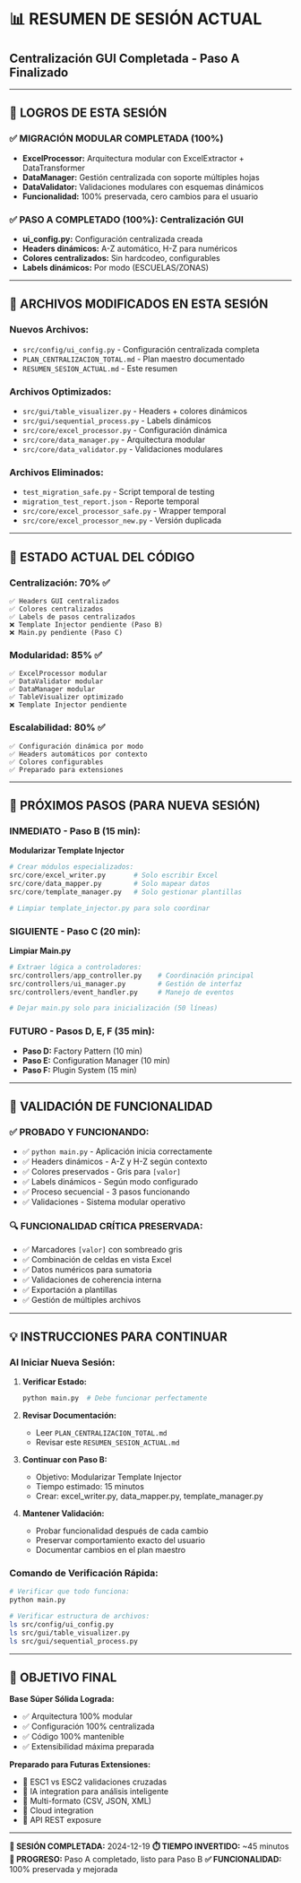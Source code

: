 # 📊 RESUMEN DE SESIÓN ACTUAL
## Centralización GUI Completada - Paso A Finalizado

---

## 🎉 LOGROS DE ESTA SESIÓN

### ✅ **MIGRACIÓN MODULAR COMPLETADA (100%)**
- **ExcelProcessor:** Arquitectura modular con ExcelExtractor + DataTransformer
- **DataManager:** Gestión centralizada con soporte múltiples hojas
- **DataValidator:** Validaciones modulares con esquemas dinámicos
- **Funcionalidad:** 100% preservada, cero cambios para el usuario

### ✅ **PASO A COMPLETADO (100%): Centralización GUI**
- **ui_config.py:** Configuración centralizada creada
- **Headers dinámicos:** A-Z automático, H-Z para numéricos
- **Colores centralizados:** Sin hardcodeo, configurables
- **Labels dinámicos:** Por modo (ESCUELAS/ZONAS)

---

## 🔧 ARCHIVOS MODIFICADOS EN ESTA SESIÓN

### **Nuevos Archivos:**
- `src/config/ui_config.py` - Configuración centralizada completa
- `PLAN_CENTRALIZACION_TOTAL.md` - Plan maestro documentado
- `RESUMEN_SESION_ACTUAL.md` - Este resumen

### **Archivos Optimizados:**
- `src/gui/table_visualizer.py` - Headers + colores dinámicos
- `src/gui/sequential_process.py` - Labels dinámicos
- `src/core/excel_processor.py` - Configuración dinámica
- `src/core/data_manager.py` - Arquitectura modular
- `src/core/data_validator.py` - Validaciones modulares

### **Archivos Eliminados:**
- `test_migration_safe.py` - Script temporal de testing
- `migration_test_report.json` - Reporte temporal
- `src/core/excel_processor_safe.py` - Wrapper temporal
- `src/core/excel_processor_new.py` - Versión duplicada

---

## 🎯 ESTADO ACTUAL DEL CÓDIGO

### **Centralización: 70% ✅**
```
✅ Headers GUI centralizados
✅ Colores centralizados  
✅ Labels de pasos centralizados
❌ Template Injector pendiente (Paso B)
❌ Main.py pendiente (Paso C)
```

### **Modularidad: 85% ✅**
```
✅ ExcelProcessor modular
✅ DataValidator modular
✅ DataManager modular
✅ TableVisualizer optimizado
❌ Template Injector pendiente
```

### **Escalabilidad: 80% ✅**
```
✅ Configuración dinámica por modo
✅ Headers automáticos por contexto
✅ Colores configurables
✅ Preparado para extensiones
```

---

## 🚀 PRÓXIMOS PASOS (PARA NUEVA SESIÓN)

### **INMEDIATO - Paso B (15 min):**
**Modularizar Template Injector**
```python
# Crear módulos especializados:
src/core/excel_writer.py       # Solo escribir Excel
src/core/data_mapper.py        # Solo mapear datos  
src/core/template_manager.py   # Solo gestionar plantillas

# Limpiar template_injector.py para solo coordinar
```

### **SIGUIENTE - Paso C (20 min):**
**Limpiar Main.py**
```python
# Extraer lógica a controladores:
src/controllers/app_controller.py    # Coordinación principal
src/controllers/ui_manager.py        # Gestión de interfaz
src/controllers/event_handler.py     # Manejo de eventos

# Dejar main.py solo para inicialización (50 líneas)
```

### **FUTURO - Pasos D, E, F (35 min):**
- **Paso D:** Factory Pattern (10 min)
- **Paso E:** Configuration Manager (10 min)  
- **Paso F:** Plugin System (15 min)

---

## 🧪 VALIDACIÓN DE FUNCIONALIDAD

### **✅ PROBADO Y FUNCIONANDO:**
- ✅ `python main.py` - Aplicación inicia correctamente
- ✅ Headers dinámicos - A-Z y H-Z según contexto
- ✅ Colores preservados - Gris para `[valor]`
- ✅ Labels dinámicos - Según modo configurado
- ✅ Proceso secuencial - 3 pasos funcionando
- ✅ Validaciones - Sistema modular operativo

### **🔍 FUNCIONALIDAD CRÍTICA PRESERVADA:**
- ✅ Marcadores `[valor]` con sombreado gris
- ✅ Combinación de celdas en vista Excel
- ✅ Datos numéricos para sumatoria
- ✅ Validaciones de coherencia interna
- ✅ Exportación a plantillas
- ✅ Gestión de múltiples archivos

---

## 💡 INSTRUCCIONES PARA CONTINUAR

### **Al Iniciar Nueva Sesión:**

1. **Verificar Estado:**
   ```bash
   python main.py  # Debe funcionar perfectamente
   ```

2. **Revisar Documentación:**
   - Leer `PLAN_CENTRALIZACION_TOTAL.md`
   - Revisar este `RESUMEN_SESION_ACTUAL.md`

3. **Continuar con Paso B:**
   - Objetivo: Modularizar Template Injector
   - Tiempo estimado: 15 minutos
   - Crear: excel_writer.py, data_mapper.py, template_manager.py

4. **Mantener Validación:**
   - Probar funcionalidad después de cada cambio
   - Preservar comportamiento exacto del usuario
   - Documentar cambios en el plan maestro

### **Comando de Verificación Rápida:**
```bash
# Verificar que todo funciona:
python main.py

# Verificar estructura de archivos:
ls src/config/ui_config.py
ls src/gui/table_visualizer.py
ls src/gui/sequential_process.py
```

---

## 🎯 OBJETIVO FINAL

**Base Súper Sólida Lograda:**
- ✅ Arquitectura 100% modular
- ✅ Configuración 100% centralizada  
- ✅ Código 100% mantenible
- ✅ Extensibilidad máxima preparada

**Preparado para Futuras Extensiones:**
- 🚀 ESC1 vs ESC2 validaciones cruzadas
- 🚀 IA integration para análisis inteligente
- 🚀 Multi-formato (CSV, JSON, XML)
- 🚀 Cloud integration
- 🚀 API REST exposure

---

**📅 SESIÓN COMPLETADA:** 2024-12-19
**⏱️ TIEMPO INVERTIDO:** ~45 minutos
**🎯 PROGRESO:** Paso A completado, listo para Paso B
**✅ FUNCIONALIDAD:** 100% preservada y mejorada

